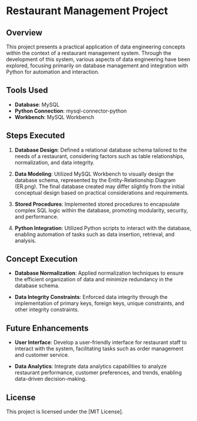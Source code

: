 # Restaurant Management Project

## Overview

This project presents a practical application of data engineering concepts within the context of a restaurant management system. Through the development of this system, various aspects of data engineering have been explored, focusing primarily on database management and integration with Python for automation and interaction.

## Tools Used

- **Database**: MySQL
- **Python Connection**: mysql-connector-python
- **Workbench**: MySQL Workbench

## Steps Executed

1. **Database Design**: Defined a relational database schema tailored to the needs of a restaurant, considering factors such as table relationships, normalization, and data integrity.

2. **Data Modeling**: Utilized MySQL Workbench to visually design the database schema, represented by the Entity-Relationship Diagram (ER.png). The final database created may differ slightly from the initial conceptual design based on practical considerations and requirements.

3. **Stored Procedures**: Implemented stored procedures to encapsulate complex SQL logic within the database, promoting modularity, security, and performance.

4. **Python Integration**: Utilized Python scripts to interact with the database, enabling automation of tasks such as data insertion, retrieval, and analysis.

## Concept Execution

- **Database Normalization**: Applied normalization techniques to ensure the efficient organization of data and minimize redundancy in the database schema.

- **Data Integrity Constraints**: Enforced data integrity through the implementation of primary keys, foreign keys, unique constraints, and other integrity constraints.


## Future Enhancements

- **User Interface**: Develop a user-friendly interface for restaurant staff to interact with the system, facilitating tasks such as order management and customer service.

- **Data Analytics**: Integrate data analytics capabilities to analyze restaurant performance, customer preferences, and trends, enabling data-driven decision-making.

## License

This project is licensed under the [MIT License].
